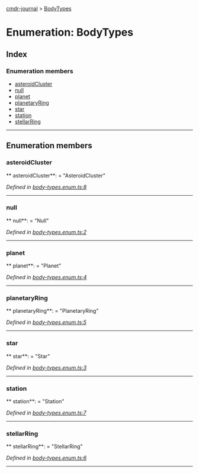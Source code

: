 [cmdr-journal](../README.md) > [BodyTypes](../enums/bodytypes.md)



# Enumeration: BodyTypes

## Index

### Enumeration members

* [asteroidCluster](bodytypes.md#asteroidcluster)
* [null](bodytypes.md#null)
* [planet](bodytypes.md#planet)
* [planetaryRing](bodytypes.md#planetaryring)
* [star](bodytypes.md#star)
* [station](bodytypes.md#station)
* [stellarRing](bodytypes.md#stellarring)



---
## Enumeration members
<a id="asteroidcluster"></a>

###  asteroidCluster

** asteroidCluster**:    = "AsteroidCluster"

*Defined in [body-types.enum.ts:8](https://github.com/chrisbruford/cmdr-journal/blob/5b08b7d/src/body-types.enum.ts#L8)*





___

<a id="null"></a>

###  null

** null**:    = "Null"

*Defined in [body-types.enum.ts:2](https://github.com/chrisbruford/cmdr-journal/blob/5b08b7d/src/body-types.enum.ts#L2)*





___

<a id="planet"></a>

###  planet

** planet**:    = "Planet"

*Defined in [body-types.enum.ts:4](https://github.com/chrisbruford/cmdr-journal/blob/5b08b7d/src/body-types.enum.ts#L4)*





___

<a id="planetaryring"></a>

###  planetaryRing

** planetaryRing**:    = "PlanetaryRing"

*Defined in [body-types.enum.ts:5](https://github.com/chrisbruford/cmdr-journal/blob/5b08b7d/src/body-types.enum.ts#L5)*





___

<a id="star"></a>

###  star

** star**:    = "Star"

*Defined in [body-types.enum.ts:3](https://github.com/chrisbruford/cmdr-journal/blob/5b08b7d/src/body-types.enum.ts#L3)*





___

<a id="station"></a>

###  station

** station**:    = "Station"

*Defined in [body-types.enum.ts:7](https://github.com/chrisbruford/cmdr-journal/blob/5b08b7d/src/body-types.enum.ts#L7)*





___

<a id="stellarring"></a>

###  stellarRing

** stellarRing**:    = "StellarRing"

*Defined in [body-types.enum.ts:6](https://github.com/chrisbruford/cmdr-journal/blob/5b08b7d/src/body-types.enum.ts#L6)*





___


